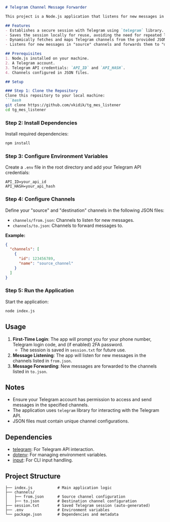 

```markdown
# Telegram Channel Message Forwarder

This project is a Node.js application that listens for new messages in specified Telegram channels and forwards them to other specified channels.

## Features
- Establishes a secure session with Telegram using `telegram` library.
- Saves the session locally for reuse, avoiding the need for repeated logins.
- Dynamically fetches and maps Telegram channels from the provided JSON configuration files.
- Listens for new messages in "source" channels and forwards them to "destination" channels.

## Prerequisites
1. Node.js installed on your machine.
2. A Telegram account.
3. Telegram API credentials: `API_ID` and `API_HASH`.
4. Channels configured in JSON files.

## Setup

### Step 1: Clone the Repository
Clone this repository to your local machine:
```bash
git clone https://github.com/vkidik/tg_mes_listener
cd tg_mes_listener
```

### Step 2: Install Dependencies
Install required dependencies:
```bash
npm install
```

### Step 3: Configure Environment Variables
Create a `.env` file in the root directory and add your Telegram API credentials:
```
API_ID=your_api_id
API_HASH=your_api_hash
```

### Step 4: Configure Channels
Define your "source" and "destination" channels in the following JSON files:
- `channels/from.json`: Channels to listen for new messages.
- `channels/to.json`: Channels to forward messages to.

**Example:**
```json
{
  "channels": [
    {
      "id": 123456789,
      "name": "source_channel"
    }
  ]
}
```

### Step 5: Run the Application
Start the application:
```bash
node index.js
```

## Usage
1. **First-Time Login**: The app will prompt you for your phone number, Telegram login code, and (if enabled) 2FA password.
   - The session is saved in `session.txt` for future use.
2. **Message Listening**: The app will listen for new messages in the channels listed in `from.json`.
3. **Message Forwarding**: New messages are forwarded to the channels listed in `to.json`.

## Notes
- Ensure your Telegram account has permission to access and send messages in the specified channels.
- The application uses `telegram` library for interacting with the Telegram API.
- JSON files must contain unique channel configurations.

## Dependencies
- [telegram](https://www.npmjs.com/package/telegram): For Telegram API interaction.
- [dotenv](https://www.npmjs.com/package/dotenv): For managing environment variables.
- [input](https://www.npmjs.com/package/input): For CLI input handling.

## Project Structure
```
├── index.js           # Main application logic
├── channels/
│   ├── from.json      # Source channel configuration
│   ├── to.json        # Destination channel configuration
├── session.txt        # Saved Telegram session (auto-generated)
├── .env               # Environment variables
└── package.json       # Dependencies and metadata
```
